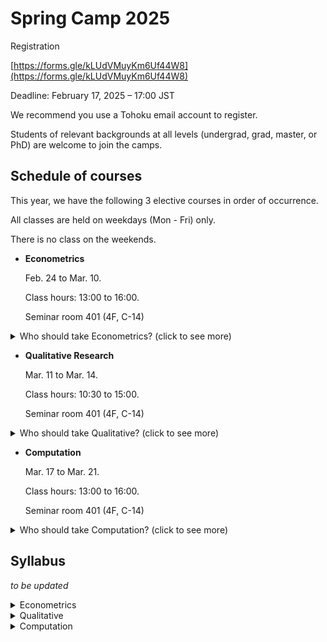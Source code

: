 # Spring Camp 2025

Registration

[https://forms.gle/kLUdVMuyKm6Uf44W8](https://forms.gle/kLUdVMuyKm6Uf44W8)

Deadline: February 17, 2025 – 17:00 JST

We recommend you use a Tohoku email account to register.

Students of relevant backgrounds at all levels (undergrad, grad, master, or PhD) are welcome to join the camps.

## Schedule of courses

This year, we have the following 3 elective courses in order of occurrence.

All classes are held on weekdays (Mon - Fri) only.  

There is no class on the weekends.

- **Econometrics**

  Feb. 24 to Mar. 10.
  
  Class hours: 13:00 to 16:00.

  Seminar room 401 (4F, C-14)

<details> 
<summary>Who should take Econometrics? (click to see more)</summary>
This course is suitable for those who want to conduct **empirical research**, which is widely used in health, environment, labor and microeconomics. You will learn the basic and advanced methods in STATA and R. In addition to covering the basics of linear regression, the course also focuses on causal inference methods such as IV, DiD, etc. 
</details>

- **Qualitative Research**

  Mar. 11 to Mar. 14.
  
  Class hours: 10:30 to 15:00.

  Seminar room 401 (4F, C-14)

<details> 
<summary>Who should take Qualitative? (click to see more)</summary>
This course is suitable for research concerning non-numerical data, which is widely used in management. You will study how to conduct proper interviews and collect and analyze qualitative data, such as text and interviews.
</details>

- **Computation**

  Mar. 17 to Mar. 21.

  Class hours: 13:00 to 16:00.

  Seminar room 401 (4F, C-14)

<details> 
<summary>Who should take Computation? (click to see more) </summary>
This course is suitable for those who want to perform numerical tests and simulations in theoretical research in macroeconomics. You will learn the basics of numerical methods and their applications in economic modeling, such as DSGE and OLG. After some math review, we will use Python, Matlab (Dynare). 
</details>



## Syllabus

*to be updated*

<details>
  <summary>Econometrics</summary>

  Instructor: Xiao Wang, Zhu Mengqi (Sara)

</details>

<details>
  <summary>Qualitative</summary>

  Instructor: Feng Youxin

</details>


<details>
  <summary>Computation</summary>

  Instructor: Zhang Ye

</details>

